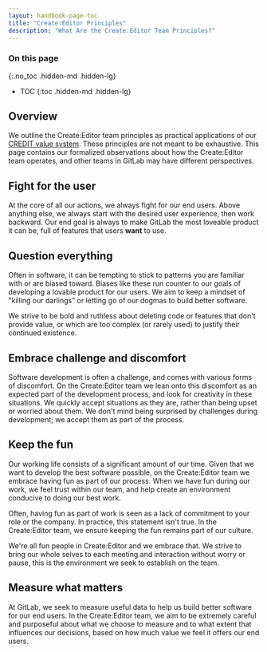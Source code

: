 ```yaml
---
layout: handbook-page-toc
title: "Create:Editor Principles"
description: "What Are the Create:Editor Team Principles?"
---
```


### On this page
{:.no_toc .hidden-md .hidden-lg}

- TOC
{:toc .hidden-md .hidden-lg}

## Overview

We outline the Create:Editor team principles as practical applications of our [CREDIT value system](https://about.gitlab.com/handbook/values/). These principles are not meant to be exhaustive. This page contains our formalized observations about how the Create:Editor team operates, and other teams in GitLab may have different perspectives.

## Fight for the user

At the core of all our actions, we always fight for our end users. Above anything else, we always start with the desired user experience, then work backward. Our end goal is always to make GitLab the most loveable product it can be, full of features that users **want** to use.

## Question everything

Often in software, it can be tempting to stick to patterns you are familiar with or are biased toward. Biases like these run counter to our goals of developing a lovable product for our users. We aim to keep a mindset of "killing our darlings" or letting go of our dogmas to build better software.

We strive to be bold and ruthless about deleting code or features that don't provide value, or which are too complex (or rarely used) to justify their continued existence.

## Embrace challenge and discomfort

Software development is often a challenge, and comes with various forms of discomfort. On the Create:Editor team we lean onto this discomfort as an expected part of the development process, and look for creativity in these situations. We quickly accept situations as they are, rather than being upset or worried about them. We don't mind being surprised by challenges during development; we accept them as part of the process.

## Keep the fun

Our working life consists of a significant amount of our time. Given that we want to develop the best software possible, on the Create:Editor team we embrace having fun as part of our process. When we have fun during our work, we feel trust within our team, and help create an environment conducive to doing our best work.

Often, having fun as part of work is seen as a lack of commitment to your role or the company. In practice, this statement isn't true. In the Create:Editor team, we ensure keeping the fun remains part of our culture.

We're all fun people in Create:Editor and we embrace that. We strive to bring our whole selves to each meeting and interaction without worry or pause, this is the environment we seek to establish on the team.

## Measure what matters

At GitLab, we seek to measure useful data to help us build better software for our end users. In the Create:Editor team, we aim to be extremely careful and purposeful about what we choose to measure and to what extent that influences our decisions, based on how much value we feel it offers our end users.
